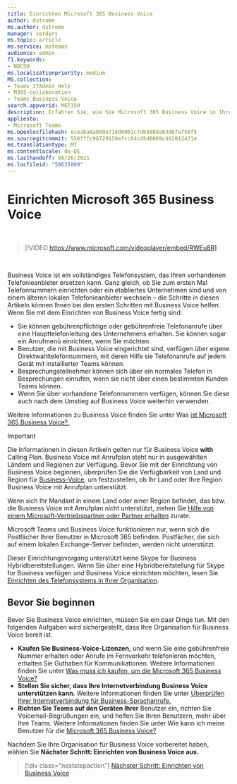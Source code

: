 ```yaml
---
title: Einrichten Microsoft 365 Business Voice
author: dstrome
ms.author: dstrome
manager: serdars
ms.topic: article
ms.service: msteams
audience: admin
f1.keywords:
- NOCSH
ms.localizationpriority: medium
MS.collection:
- Teams_ITAdmin_Help
- M365-collaboration
- Teams_Business_Voice
search.appverid: MET150
description: Erfahren Sie, wie Sie Microsoft 365 Business Voice in Ihrem kleinen bis mittleren Unternehmen oder Ihrer Organisation einrichten.
appliesto:
- Microsoft Teams
ms.openlocfilehash: eceaba6a099a718d6061c7db3888a63d6faf50f5
ms.sourcegitcommit: 556fffc96729150efcc04cd5d6069c402012421e
ms.translationtype: MT
ms.contentlocale: de-DE
ms.lasthandoff: 08/26/2021
ms.locfileid: "58635809"
---
```

# <a name="set-up-microsoft-365-business-voice"></a>Einrichten Microsoft 365 Business Voice

</br>

> [!VIDEO https://www.microsoft.com/videoplayer/embed/RWEu8R]  

</br>

Business Voice ist ein vollständiges Telefonsystem, das Ihren vorhandenen Telefonieanbieter ersetzen kann. Ganz gleich, ob Sie zum ersten Mal Telefonnummern einrichten oder ein etabliertes Unternehmen sind und von einem älteren lokalen Telefonieanbieter wechseln – die Schritte in diesen Artikeln können Ihnen bei den ersten Schritten mit Business Voice helfen. Wenn Sie mit dem Einrichten von Business Voice fertig sind:

* Sie können gebührenpflichtige oder gebührenfreie Telefonanrufe über eine Haupttelefonleitung des Unternehmens erhalten. Sie können sogar ein Anrufmenü einrichten, wenn Sie möchten.
* Benutzer, die mit Business Voice eingerichtet sind, verfügen über eigene Direktwahltelefonnummern, mit deren Hilfe sie Telefonanrufe auf jedem Gerät mit installierter Teams können.
* Besprechungsteilnehmer können sich über ein normales Telefon in Besprechungen einrufen, wenn sie nicht über einen bestimmten Kunden Teams können.
* Wenn Sie über vorhandene Telefonnummern verfügen, können Sie diese auch nach dem Umstieg auf Business Voice weiterhin verwenden.

Weitere Informationen zu Business Voice finden Sie unter Was [ist Microsoft 365 Business Voice?.](whats-business-voice.md)

> [!IMPORTANT]
> Die Informationen in diesen Artikeln gelten nur für Business Voice **with** Calling Plan. Business Voice mit Anrufplan steht nur in ausgewählten Ländern und Regionen zur Verfügung. Bevor Sie mit der Einrichtung von Business Voice beginnen, überprüfen Sie die Verfügbarkeit von Land und Region für [Business-Voice,](country-region-availability.md) um festzustellen, ob Ihr Land oder Ihre Region Business Voice mit Anrufplan unterstützt.
>
> Wenn sich Ihr Mandant in einem Land oder einer Region befindet, das bzw. die Business Voice mit Anrufplan nicht unterstützt, ziehen Sie [Hilfe von einem Microsoft-Vertriebspartner oder Partner erhalten](reseller-partner-support.md) zurate.
>
> Microsoft Teams und Business Voice funktionieren nur, wenn sich die Postfächer Ihrer Benutzer in Microsoft 365 befinden.  Postfächer, die sich auf einem lokalen Exchange-Server befinden, werden nicht unterstützt.
>
> Dieser Einrichtungsvorgang unterstützt keine Skype for Business Hybridbereitstellungen. Wenn Sie über eine Hybridbereitstellung für Skype for Business verfügen und Business Voice einrichten möchten, lesen Sie [Einrichten des Telefonsystems in Ihrer Organisation](../setting-up-your-phone-system.md).

## <a name="before-you-begin"></a>Bevor Sie beginnen

Bevor Sie Business Voice einrichten, müssen Sie ein paar Dinge tun. Mit den folgenden Aufgaben wird sichergestellt, dass Ihre Organisation für Business Voice bereit ist.

* **Kaufen Sie Business-Voice-Lizenzen,** und wenn Sie eine gebührenfreie Nummer erhalten oder Anrufe im Fernverkehr telefonieren möchten, erhalten Sie Guthaben für Kommunikationen. Weitere Informationen finden Sie unter [Was muss ich kaufen, um die Microsoft 365 Business Voice?](what-to-buy.md)
* **Stellen Sie sicher, dass Ihre Internetverbindung Business Voice unterstützen kann.** Weitere Informationen finden Sie unter [Überprüfen Ihrer Internetverbindung für Business-Sprachanrufe.](get-ready-internet.md)
* **Richten Sie Teams auf den Geräten Ihrer** Benutzer ein, richten Sie Voicemail-Begrüßungen ein, und helfen Sie Ihren Benutzern, mehr über Ihre Teams. Weitere Informationen finden Sie unter Wie kann ich meine Benutzer für die [Microsoft 365 Business Voice?](prepare-users.md)

Nachdem Sie Ihre Organisation für Business Voice vorbereitet haben, wählen Sie **Nächster Schritt: Einrichten von Business Voice aus.**

> [!div class="nextstepaction"]
> [Nächster Schritt: Einrichten von Business Voice](set-up-emergency-locations.md)
